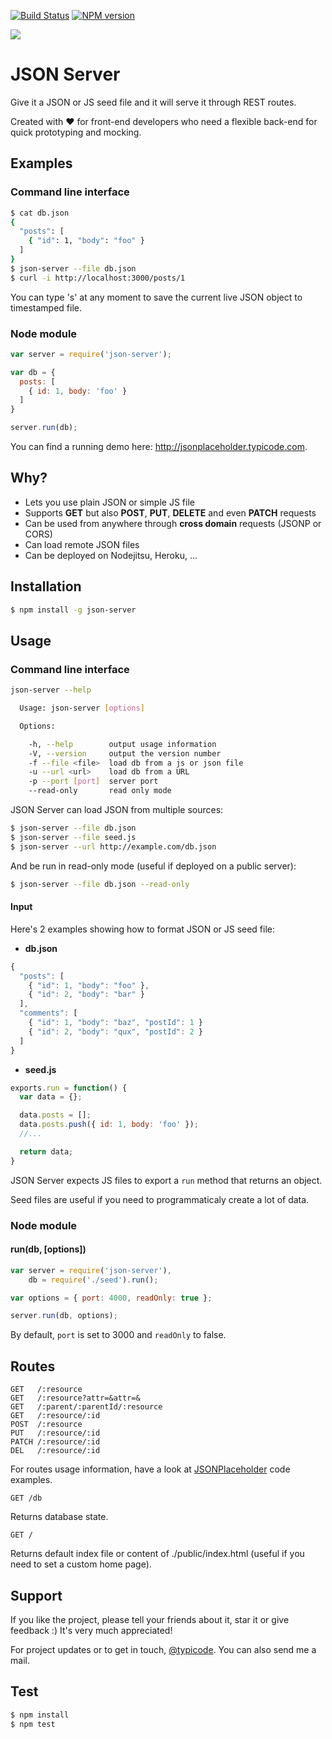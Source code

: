 [![Build Status](https://travis-ci.org/typicode/json-server.png)](https://travis-ci.org/typicode/json-server)
[![NPM version](https://badge.fury.io/js/json-server.png)](http://badge.fury.io/js/json-server)

![](http://i.imgur.com/dLeJmw6.png)

# JSON Server

Give it a JSON or JS seed file and it will serve it through REST routes.

Created with :heart: for front-end developers who need a flexible back-end for quick prototyping and mocking.

## Examples

### Command line interface

```bash
$ cat db.json
{ 
  "posts": [
    { "id": 1, "body": "foo" }
  ]
}
$ json-server --file db.json
$ curl -i http://localhost:3000/posts/1
```

You can type 's' at any moment to save the current live JSON object to timestamped
file.

### Node module

```javascript
var server = require('json-server');

var db = { 
  posts: [
    { id: 1, body: 'foo' }
  ]
}

server.run(db);
```

You can find a running demo here: http://jsonplaceholder.typicode.com.

## Why?

* Lets you use plain JSON or simple JS file
* Supports __GET__ but also __POST__, __PUT__, __DELETE__ and even __PATCH__ requests
* Can be used from anywhere through __cross domain__ requests (JSONP or CORS)
* Can load remote JSON files
* Can be deployed on Nodejitsu, Heroku, ...


## Installation

```bash
$ npm install -g json-server
```


## Usage

### Command line interface

```bash
json-server --help

  Usage: json-server [options]

  Options:

    -h, --help        output usage information
    -V, --version     output the version number
    -f --file <file>  load db from a js or json file
    -u --url <url>    load db from a URL
    -p --port [port]  server port
    --read-only       read only mode
```

JSON Server can load JSON from multiple sources:

```bash
$ json-server --file db.json
$ json-server --file seed.js
$ json-server --url http://example.com/db.json
```

And be run in read-only mode (useful if deployed on a public server):

```bash
$ json-server --file db.json --read-only
```

#### Input

Here's 2 examples showing how to format JSON or JS seed file:

* __db.json__

```javascript
{
  "posts": [
    { "id": 1, "body": "foo" },
    { "id": 2, "body": "bar" }
  ],
  "comments": [
    { "id": 1, "body": "baz", "postId": 1 }
    { "id": 2, "body": "qux", "postId": 2 }
  ]
}
```

* __seed.js__

```javascript
exports.run = function() {
  var data = {};

  data.posts = [];
  data.posts.push({ id: 1, body: 'foo' });
  //...

  return data;
}
```

JSON Server expects JS files to export a ```run``` method that returns an object.

Seed files are useful if you need to programmaticaly create a lot of data.


### Node module

#### run(db, [options])

```javascript
var server = require('json-server'),
    db = require('./seed').run();

var options = { port: 4000, readOnly: true };

server.run(db, options);
```

By default, ```port``` is set to 3000 and ```readOnly``` to false.

## Routes

```
GET   /:resource
GET   /:resource?attr=&attr=&
GET   /:parent/:parentId/:resource
GET   /:resource/:id
POST  /:resource
PUT   /:resource/:id
PATCH /:resource/:id
DEL   /:resource/:id
```

For routes usage information, have a look at [JSONPlaceholder](https://github.com/typicode/jsonplaceholder) code examples.

```
GET /db
```

Returns database state.


```
GET /
```

Returns default index file or content of ./public/index.html (useful if you need to set a custom home page).


## Support

If you like the project, please tell your friends about it, star it or give feedback :) It's very much appreciated!

For project updates or to get in touch, [@typicode](http://twitter.com/typicde). You can also send me a mail.

## Test

```bash
$ npm install
$ npm test
```
